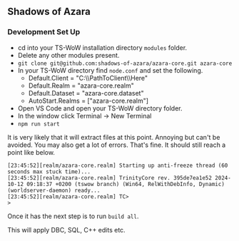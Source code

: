 ## Shadows of Azara

### Development Set Up

- cd into your TS-WoW installation directory `modules` folder.
- Delete any other modules present.
- `git clone git@github.com:shadows-of-azara/azara-core.git azara-core`
- In your TS-WoW directory find `node.conf` and set the following.
    - Default.Client = "C:\\\PathToClient\\\Here"
    - Default.Realm = "azara-core.realm"
    - Default.Dataset = "azara-core.dataset"
    - AutoStart.Realms = ["azara-core.realm"]
- Open VS Code and open your TS-WoW directory folder.
- In the window click Terminal -> New Terminal
- `npm run start`

It is very likely that it will extract files at this point. Annoying but can't be avoided. You may also get a lot of errors. That's fine. It should still reach a point like below. 

```
[23:45:52][realm/azara-core.realm] Starting up anti-freeze thread (60 seconds max stuck time)...
[23:45:52][realm/azara-core.realm] TrinityCore rev. 395de7ea1e52 2024-10-12 09:18:37 +0200 (tswow branch) (Win64, RelWithDebInfo, Dynamic) (worldserver-daemon) ready...
[23:45:52][realm/azara-core.realm] TC>
>
```

Once it has the next step is to run `build all`.

This will apply DBC, SQL, C++ edits etc. 